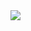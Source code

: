 <img src="https://github-readme-stats.vercel.app/api?username=3ACE-code&&show_icons=true&theme=ayu-mirage&hide=issues&custom_title= Hi I'm 3ACE" />

